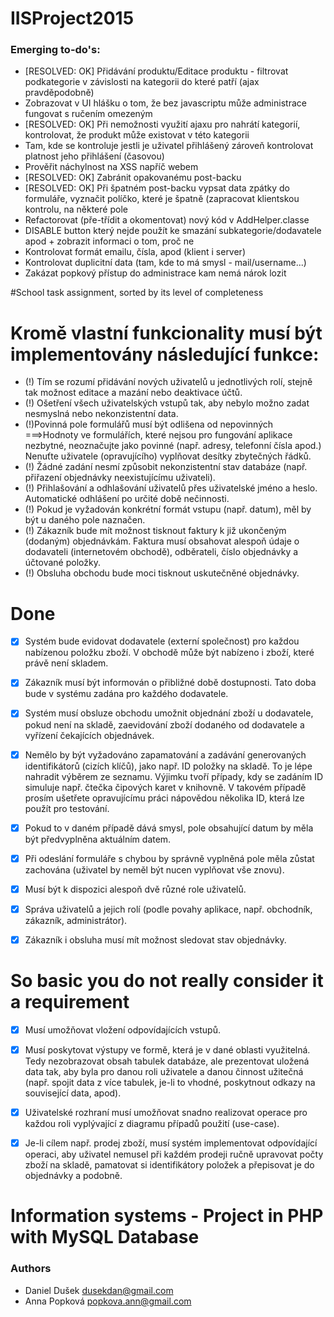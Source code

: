 # IISProject2015

### Emerging to-do's:
* [RESOLVED: OK] Přidávání produktu/Editace produktu - filtrovat podkategorie v závislosti na kategorii do které patří (ajax pravděpodobně)
* Zobrazovat v UI hlášku o tom, že bez javascriptu může administrace fungovat s ručením omezeným
* [RESOLVED: OK] Při nemožnosti využití ajaxu pro nahrátí kategorií, kontrolovat, že produkt může existovat v této kategorii
* Tam, kde se kontroluje jestli je uživatel přihlášený zároveň kontrolovat platnost jeho přihlášení (časovou)
* Prověřit náchylnost na XSS napříč webem
* [RESOLVED: OK] Zabránit opakovanému post-backu
* [RESOLVED: OK] Při špatném post-backu vypsat data zpátky do formuláře, vyznačit políčko, které je špatně (zapracovat klientskou kontrolu, na některé pole
* Refactorovat (pře-třídit a okomentovat) nový kód v AddHelper.classe
* DISABLE button který nejde použít ke smazání subkategorie/dodavatele apod + zobrazit informaci o tom, proč ne
* Kontrolovat formát emailu, čísla, apod (klient i server)
* Kontrolovat duplicitní data (tam, kde to má smysl - mail/username...)
* Zakázat popkový přístup do administrace kam nemá nárok lozit

#School task assignment, sorted by its level of completeness

Kromě vlastní funkcionality musí být implementovány následující funkce:
===
* (!) Tím se rozumí přidávání nových uživatelů u jednotlivých rolí, stejně tak možnost editace a mazání nebo deaktivace účtů.
* (!) Ošetření všech uživatelských vstupů tak, aby nebylo možno zadat nesmyslná nebo nekonzistentní data.
* (!)Povinná pole formulářů musí být odlišena od nepovinných ===>Hodnoty ve formulářích, které nejsou pro fungování aplikace nezbytné, neoznačujte jako povinné (např. adresy, telefonní čísla apod.) Nenuťte uživatele (opravujícího) vyplňovat desítky zbytečných řádků.
* (!) Žádné zadání nesmí způsobit nekonzistentní stav databáze (např. přiřazení objednávky neexistujícímu uživateli).
* (!) Přihlašování a odhlašování uživatelů přes uživatelské jméno a heslo. Automatické odhlášení po určité době nečinnosti.
* (!) Pokud je vyžadován konkrétní formát vstupu (např. datum), měl by být u daného pole naznačen.
* (!) Zákazník bude mít možnost tisknout faktury k již ukončeným (dodaným) objednávkám. Faktura musí obsahovat alespoň údaje o dodavateli (internetovém obchodě), odběrateli, číslo objednávky a účtované položky.
* (!) Obsluha obchodu bude moci tisknout uskutečněné objednávky.


Done
===
* [x] Systém bude evidovat dodavatele (externí společnost) pro každou nabízenou položku zboží. V obchodě může být nabízeno i zboží, které právě není skladem. 
* [x] Zákazník musí být informován o přibližné době dostupnosti. Tato doba bude v systému zadána pro každého dodavatele. 
* [x] Systém musí obsluze obchodu umožnit objednání zboží u dodavatele, pokud není na skladě, zaevidování zboží dodaného od dodavatele a vyřízení čekajících objednávek. 
* [x] Nemělo by být vyžadováno zapamatování a zadávání generovaných identifikátorů (cizích klíčů), jako např. ID položky na skladě. To je lépe nahradit výběrem ze seznamu. Výjimku tvoří případy, kdy se zadáním ID simuluje např. čtečka čipových karet v knihovně. V takovém případě prosím ušetřete opravujícímu práci nápovědou několika ID, která lze použít pro testování.
* [x] Pokud to v daném případě dává smysl, pole obsahující datum by měla být předvyplněna aktuálním datem.
* [x] Při odeslání formuláře s chybou by správně vyplněná pole měla zůstat zachována (uživatel by neměl být nucen vyplňovat vše znovu).
* [x] Musí být k dispozici alespoň dvě různé role uživatelů.
* [x] Správa uživatelů a jejich rolí (podle povahy aplikace, např. obchodník, zákazník, administrátor).
* [x] Zákazník i obsluha musí mít možnost sledovat stav objednávky.


So basic you do not really consider it a requirement
===
* [x] Musí umožňovat vložení odpovídajících vstupů.
* [x] Musí poskytovat výstupy ve formě, která je v dané oblasti využitelná. Tedy nezobrazovat obsah tabulek databáze, ale prezentovat uložená data tak, aby byla pro danou roli uživatele a danou činnost užitečná (např. spojit data z více tabulek, je-li to vhodné, poskytnout odkazy na související data, apod).
* [x] Uživatelské rozhraní musí umožňovat snadno realizovat operace pro každou roli vyplývající z diagramu případů použití (use-case).
* [x] Je-li cílem např. prodej zboží, musí systém implementovat odpovídající operaci, aby uživatel nemusel při každém prodeji ručně upravovat počty zboží na skladě, pamatovat si identifikátory položek a přepisovat je do objednávky a podobně.





# Information systems - Project in PHP with MySQL Database

### Authors

* Daniel Dušek <dusekdan@gmail.com>
* Anna Popková <popkova.ann@gmail.com>


